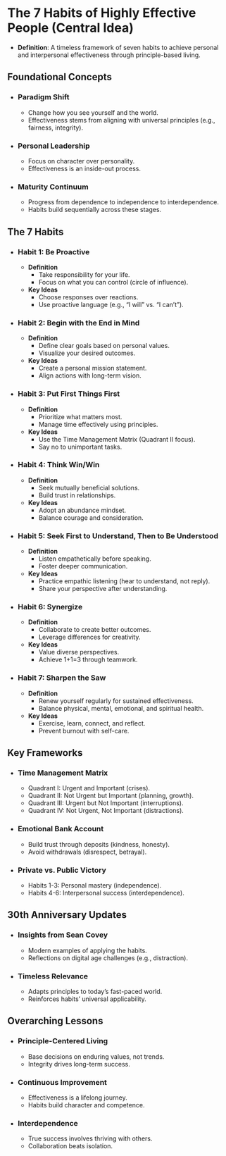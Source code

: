 # The 7 Habits of Highly Effective People (Central Idea)

- **Definition**: A timeless framework of seven habits to achieve personal and interpersonal effectiveness through principle-based living.

## Foundational Concepts

- ### Paradigm Shift

  - Change how you see yourself and the world.
  - Effectiveness stems from aligning with universal principles (e.g., fairness, integrity).
- ### Personal Leadership

  - Focus on character over personality.
  - Effectiveness is an inside-out process.
- ### Maturity Continuum

  - Progress from dependence to independence to interdependence.
  - Habits build sequentially across these stages.

## The 7 Habits

- ### Habit 1: Be Proactive

  - **Definition**
    - Take responsibility for your life.
    - Focus on what you can control (circle of influence).
  - **Key Ideas**
    - Choose responses over reactions.
    - Use proactive language (e.g., “I will” vs. “I can’t”).
- ### Habit 2: Begin with the End in Mind

  - **Definition**
    - Define clear goals based on personal values.
    - Visualize your desired outcomes.
  - **Key Ideas**
    - Create a personal mission statement.
    - Align actions with long-term vision.
- ### Habit 3: Put First Things First

  - **Definition**
    - Prioritize what matters most.
    - Manage time effectively using principles.
  - **Key Ideas**
    - Use the Time Management Matrix (Quadrant II focus).
    - Say no to unimportant tasks.
- ### Habit 4: Think Win/Win

  - **Definition**
    - Seek mutually beneficial solutions.
    - Build trust in relationships.
  - **Key Ideas**
    - Adopt an abundance mindset.
    - Balance courage and consideration.
- ### Habit 5: Seek First to Understand, Then to Be Understood

  - **Definition**
    - Listen empathetically before speaking.
    - Foster deeper communication.
  - **Key Ideas**
    - Practice empathic listening (hear to understand, not reply).
    - Share your perspective after understanding.
- ### Habit 6: Synergize

  - **Definition**
    - Collaborate to create better outcomes.
    - Leverage differences for creativity.
  - **Key Ideas**
    - Value diverse perspectives.
    - Achieve 1+1=3 through teamwork.
- ### Habit 7: Sharpen the Saw

  - **Definition**
    - Renew yourself regularly for sustained effectiveness.
    - Balance physical, mental, emotional, and spiritual health.
  - **Key Ideas**
    - Exercise, learn, connect, and reflect.
    - Prevent burnout with self-care.

## Key Frameworks

- ### Time Management Matrix

  - Quadrant I: Urgent and Important (crises).
  - Quadrant II: Not Urgent but Important (planning, growth).
  - Quadrant III: Urgent but Not Important (interruptions).
  - Quadrant IV: Not Urgent, Not Important (distractions).
- ### Emotional Bank Account

  - Build trust through deposits (kindness, honesty).
  - Avoid withdrawals (disrespect, betrayal).
- ### Private vs. Public Victory

  - Habits 1-3: Personal mastery (independence).
  - Habits 4-6: Interpersonal success (interdependence).

## 30th Anniversary Updates

- ### Insights from Sean Covey

  - Modern examples of applying the habits.
  - Reflections on digital age challenges (e.g., distraction).
- ### Timeless Relevance

  - Adapts principles to today’s fast-paced world.
  - Reinforces habits’ universal applicability.

## Overarching Lessons

- ### Principle-Centered Living

  - Base decisions on enduring values, not trends.
  - Integrity drives long-term success.
- ### Continuous Improvement

  - Effectiveness is a lifelong journey.
  - Habits build character and competence.
- ### Interdependence

  - True success involves thriving with others.
  - Collaboration beats isolation.
